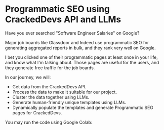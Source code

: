 # Programmatic SEO using CrackedDevs API and LLMs

Have you ever searched "Software Engineer Salaries" on Google?

Major job boards like Glassdoor and Indeed use programmatic SEO for generating aggregated reports in bulk, and they rank very well on Google.

I bet you clicked one of their programmatic pages at least once in your life, and know what I'm talking about. Those pages are useful for the users, and they generate free traffic for the job boards.


In our journey, we will:
- Get data from the CrackedDevs API.
- Process the data to make it suitable for our project.
- Cluster the data together using LLMs.
- Generate human-friendly unique templates using LLMs.
- Dynamically populate the templates and generate Programmatic SEO pages for CrackedDevs.

You may run the code using Google Colab:
